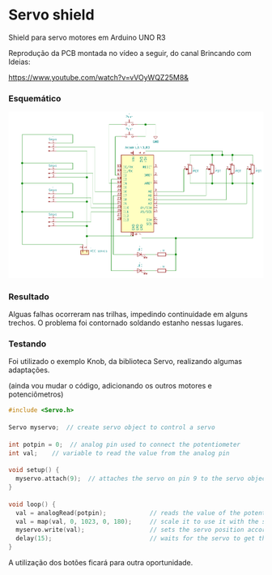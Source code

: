 # Servo shield
Shield para servo motores em Arduino UNO R3

Reprodução da PCB montada no vídeo a seguir, do canal Brincando com Ideias: 

https://www.youtube.com/watch?v=vVOyWQZ25M8&

<h3>Esquemático</h3>

![](images/esquematico.png)



<h3>Resultado</h3>
Alguas falhas ocorreram nas trilhas, impedindo continuidade em alguns trechos. O problema foi contornado soldando estanho nessas lugares.

<h3>Testando</h3>
Foi utilizado o exemplo Knob, da biblioteca Servo, realizando algumas adaptações. 


(ainda vou mudar o código, adicionando os outros motores e potenciômetros)
```c
#include <Servo.h>

Servo myservo;  // create servo object to control a servo

int potpin = 0;  // analog pin used to connect the potentiometer
int val;    // variable to read the value from the analog pin

void setup() {
  myservo.attach(9);  // attaches the servo on pin 9 to the servo object
}

void loop() {
  val = analogRead(potpin);            // reads the value of the potentiometer (value between 0 and 1023)
  val = map(val, 0, 1023, 0, 180);     // scale it to use it with the servo (value between 0 and 180)
  myservo.write(val);                  // sets the servo position according to the scaled value
  delay(15);                           // waits for the servo to get there
}
```





A utilização dos botões ficará para outra oportunidade.
